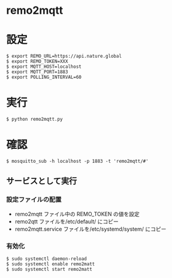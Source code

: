 # remo2mqtt

# 設定

```
$ export REMO_URL=https://api.nature.global
$ export REMO_TOKEN=XXX
$ export MQTT_HOST=localhost
$ export MQTT_PORT=1883
$ export POLLING_INTERVAL=60
```

# 実行
```
$ python remo2mqtt.py
```

# 確認

```
$ mosquitto_sub -h localhost -p 1883 -t 'remo2mqtt/#'
```

## サービスとして実行

### 設定ファイルの配置

- remo2mqtt ファイル中の REMO_TOKEN の値を設定
- remo2qtt ファイルを/etc/default/ にコピー
- remo2mqtt.service ファイルを/etc/systemd/system/ にコピー

### 有効化
```
$ sudo systemctl daemon-reload
$ sudo systemctl enable remo2matt
$ sudo systemctl start remo2matt
```
